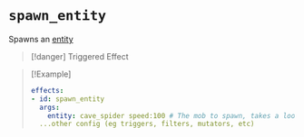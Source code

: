 # `spawn_entity`

Spawns an [entity](https://plugins.auxilor.io/all-plugins/the-entity-lookup-system)

> [!danger] Triggered Effect

> [!Example]
> ```yaml
> effects:
> - id: spawn_entity
>   args:
>     entity: cave_spider speed:100 # The mob to spawn, takes a lookup string
>   ...other config (eg triggers, filters, mutators, etc)
> ```
